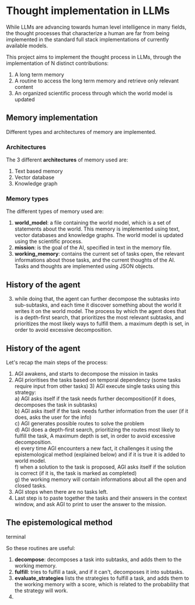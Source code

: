 # Thought implementation in LLMs
While LLMs are advancing towards human level intelligence in many fields,
the thought processes that characterize a human are far from being 
implemented in the standard full stack implementations of 
currently available models.

This project aims to implement the thought process in LLMs, 
through the implementation of N distinct contributions:
1. A long term memory
2. A routine to access the long term memory and retrieve only relevant content
3. An organized scientific process through which the world model is updated


## Memory implementation
Different types and architectures of memory are implemented.  
### Architectures
The 3 different **architectures** of memory used are:
1. Text based memory
2. Vector database
3. Knowledge graph

### Memory types
The different types of memory used are:
1. **world_model**: a file containing the world model, which is a set of 
   statements about the world. This memory is implemented using text, 
   vector databases and knowledge graphs. 
    The world model is updated using the scientific process.
2. **mission**: is the goal of the AI, specified in text in the memory file.
3. **working_memory**: contains the current set of tasks open,
the relevant informations about those tasks, and the current thoughts of the AI.
Tasks and thoughts are implemented using JSON objects.

## History of the agent


3. while doing that, the agent can further decompose the subtasks into 
   sub-subtasks, and each time it discover something about the world it writes
   it on the world model. The process by which the agent does that is a depth-first 
   search, that prioritizes the most relevant subtasks, and prioritizes 
   the most likely ways to fulfill them. a maximum depth is set, in order to avoid
   excessive decomposition.

## History of the agent
Let's recap the main steps of the process:
1) AGI awakens, and starts to decompose the mission in tasks
2) AGI prioritises the tasks based on temporal dependency (some tasks require input from other tasks)
   3) AGI execute single tasks using this strategy:\
       a) AGI asks itself if the task needs further decomposition(if it does, decomposes the task in subtasks)\
       b) AGI asks itself if the task needs further information from the user (if it does, asks the user for the info)\
       c) AGI generates possible routes to solve the problem\
       d) AGI does a depth-first search, prioritizing the routes most likely to fulfill the task,
          A maximum depth is set, in order to avoid excessive decomposition.\
       e) every time AGI encounters a new fact, it challenges it using the epistemological method (explained below) 
   and if it is true it is added to world model.\
       f) when a solution to the task is proposed, AGI asks itself if the solution is correct (if it is, the task is marked
        as completed)\
       g) the working memory will contain informations about all the open and closed tasks.
4) AGI stops when there are no tasks left.
5) Last step is to paste together the tasks and their answers in the context window, and ask AGI to print to user the 
answer to the mission.

## The epistemological method


terminal

So these routines are useful:
1. **decompose**: decomposes a task into subtasks, and adds them to the working memory.
2. **fulfill**: tries to fulfill a task, and if it can't, decomposes it into subtasks.
3. **evaluate_strategies** lists the strategies to fulfill a task, and adds them to the working memory 
   with a score, which is related to the probability that the strategy will work.
4. 


